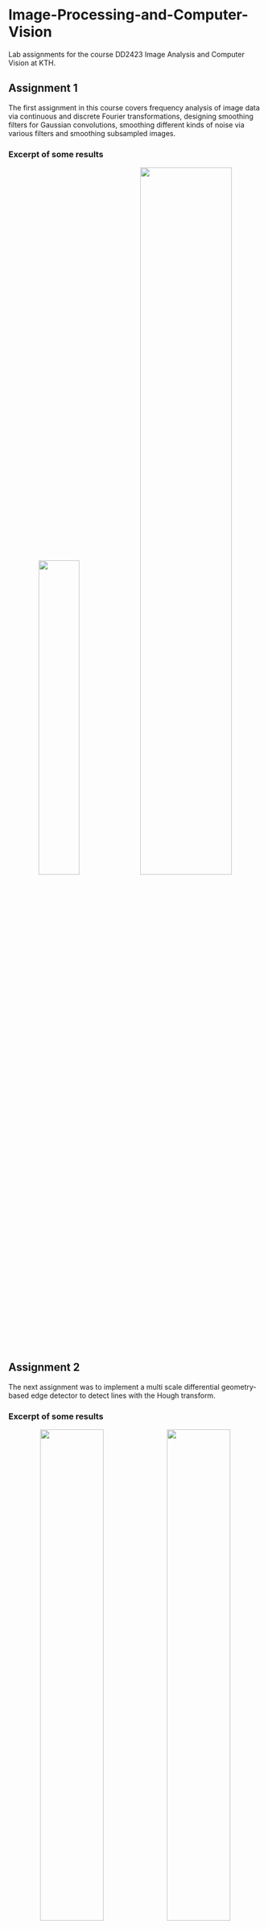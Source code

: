 # Image-Processing-and-Computer-Vision
Lab assignments for the course DD2423 Image Analysis and Computer Vision at KTH.

## Assignment 1
The first assignment in this course covers frequency analysis of image data via continuous and discrete Fourier transformations, designing
smoothing filters for Gaussian convolutions, smoothing different kinds of noise via various filters and smoothing subsampled images.

### Excerpt of some results
<p float="left" align='center'>  
  <img src='https://github.com/alexandrahotti/Image-Processing-and-Computer-Vision/blob/master/Assignment%201/1%20-%20Properties%20of%20the%20discrete%20Fourier%20transform/Rotation/results/rot_img_30.jpg' width="40%" height="40%"
 /><img src='https://github.com/alexandrahotti/Image-Processing-and-Computer-Vision/blob/master/Assignment%201/3%20-%20Smoothing/Smoothing%20of%20noisy%20data/results/gauss_smooth_gauss_noise.png' width="60%" height="60%"
 />

## Assignment 2
The next assignment was to implement a multi scale differential geometry-based edge detector to detect lines with the Hough transform. 

### Excerpt of some results
<p float="left" align='center'>  
  <img src='https://github.com/alexandrahotti/Image-Processing-and-Computer-Vision/blob/master/Assignment%202/1%20-%20Difference%20operators/results/deriv_diff_op.jpg' width="50%" height="50%"
 /><img src='https://github.com/alexandrahotti/Image-Processing-and-Computer-Vision/blob/master/Assignment%202/2%20-%20Point%20wise%20thresholding%20of%20gradient%20magnitudes/results/smoothed/thresh_grad_mag_CDO.jpg' width="50%" height="50%"
 /><img src='https://github.com/alexandrahotti/Image-Processing-and-Computer-Vision/blob/master/Assignment%202/4%20-%20Extraction%20of%20edge%20segments/results/extracted_curves_tools_img.png' width="50%" height="50%"
 /><img src='https://github.com/alexandrahotti/Image-Processing-and-Computer-Vision/blob/master/Assignment%202/5%20-%20Hough%20Transformations/results/hough_house.png' width="50%" height="50%"
 /><img src='https://github.com/alexandrahotti/Image-Processing-and-Computer-Vision/blob/master/Assignment%202/3%20-%20Differential%20geometry%20based%20edge%20detection/results/lvv_zero_corss_q4.jpg' width="80%" height="80%"
 />

## Assignment 3
In the last assignment several segmentation methods were implemented and applied to images. These methods where K-means clustering, 
Mean-shift segmentation, Normalized Cut and Graph Cuts using image Gaussian mixture models.

### Excerpt of some results
<p float="left" align='center'>  
  <img src='https://github.com/alexandrahotti/Image-Processing-and-Computer-Vision/blob/master/Assignment%203/1%20-%20K-means%20image%20segmentation/result/kmeans%20with%20thresholding/tiger1.png' width="75%" height="75%"
 /><img src='https://github.com/alexandrahotti/Image-Processing-and-Computer-Vision/blob/master/Assignment%203/2%20-%20Mean-shift%20segmentation/result/varry_cb.png' width="70%" height="70%"
 />
  
  
